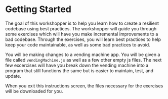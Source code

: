 # Getting Started

The goal of this workshopper is to help you learn how to create a resilient codebase using best practices. 
The workshopper will guide you through some exercises which will have you make incremental improvements to 
a bad codebase. Through the exercises, you will learn best practices to help keep your code maintainable, as well 
as some bad practices to avoid.

You will be making changes to a vending machine app. You will be given a file called `vendingMachine.js` as well as a few
other empty js files. The next few excercises will have you break down the vending machine into a program that still functions
the same but is easier to maintain, test, and update. 

When you exit this instructions screen, the files necessary for the exercises will be downloaded for you.